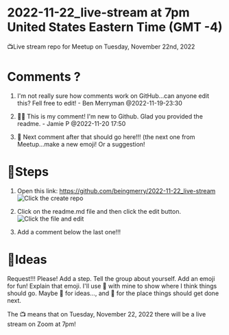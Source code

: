 # 2022-11-22_live-stream at 7pm United States Eastern Time (GMT -4)
📺Live stream repo for Meetup on Tuesday, November 22nd, 2022
# Comments ?
1. I'm not really sure how comments work on GitHub...can anyone edit this?  Fell free to edit! - Ben Merryman @2022-11-19-23:30

2. 🚩🦄 This is my comment! I'm new to Github. Glad you provided the readme. - Jamie P @2022-11-20 17:50

3. 🚩 Next comment after that should go here!!! (the next one from Meetup...make a new emoji! Or a suggestion!

# 🎯Steps
1. Open this link: https://github.com/beingmerry/2022-11-22_live-stream
![Click the create repo](https://github.com/beingmerry/2022-11-22_live-stream/blob/main/Screenshot%202022-11-19%20232617.png)

2. Click on the readme.md file and then click the edit button.
![Click the file and edit](https://github.com/beingmerry/2022-11-22_live-stream/blob/main/Screenshot%202022-11-19%20233206.png)

3. Add a comment below the last one!!! 


# 🧪Ideas
Request!!! Please! Add a step. Tell the group about yourself.  Add an emoji for fun! Explain that emoji. I'll use 🎯 with mine to show where I think things should go. Maybe 🧪 for ideas..., and 🚩 for the place things should get done next.

The 📺 means that on Tuesday, November 22, 2022 there will be a live stream on Zoom at 7pm!
